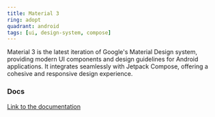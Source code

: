 ```yaml
---
title: Material 3
ring: adopt
quadrant: android
tags: [ui, design-system, compose]
---
```


Material 3 is the latest iteration of Google's Material Design system, providing modern UI components and design guidelines for Android applications. It integrates seamlessly with Jetpack Compose, offering a cohesive and responsive design experience.

### Docs

[Link to the documentation](https://developer.android.com/jetpack/compose/design/material)
